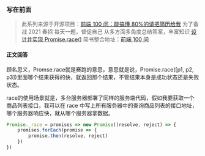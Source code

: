 ### 写在前面

> 此系列来源于开源项目：[前端 100 问：能搞懂 80%的请把简历给我](https://github.com/yygmind/blog/issues/43)
> 为了备战 2021 春招
> 每天一题，督促自己
> 从多方面多角度总结答案，丰富知识
> [设计并实现 Promise.race()](https://github.com/Advanced-Frontend/Daily-Interview-Question/issues/140)
> 简书整合地址：[前端 100 问](https://www.jianshu.com/c/70e2e00df1b0)

#### 正文回答

顾名思义，Promse.race就是赛跑的意思，意思就是说，Promise.race([p1, p2, p3])里面哪个结果获得的快，就返回那个结果，不管结果本身是成功状态还是失败状态。

race的使用场景就是，多台服务器部署了同样的服务端代码，假如我要获取一个商品列表接口，我可以在 race 中写上所有服务器中的查询商品列表的接口地址，哪个服务器响应快，就从哪个服务器拿数据。

```js
Promise._race = promises => new Promise((resolve, reject) => {
	promises.forEach(promise => {
		promise.then(resolve, reject)
	})
})
```